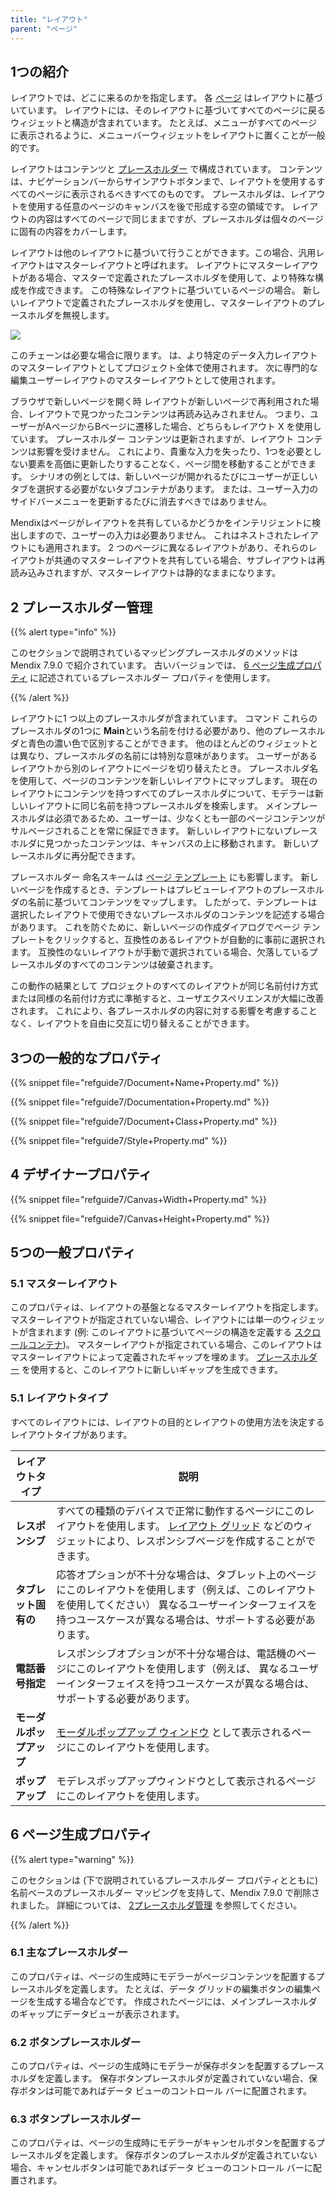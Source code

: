 ```yaml
---
title: "レイアウト"
parent: "ページ"
---
```


## 1つの紹介

レイアウトでは、どこに来るのかを指定します。 各 [ページ](page) はレイアウトに基づいています。 レイアウトには、そのレイアウトに基づいてすべてのページに戻るウィジェットと構造が含まれています。 たとえば、メニューがすべてのページに表示されるように、メニューバーウィジェットをレイアウトに置くことが一般的です。

レイアウトはコンテンツと [プレースホルダー](placeholder) で構成されています。 コンテンツは、ナビゲーションバーからサインアウトボタンまで、レイアウトを使用するすべてのページに表示されるべきすべてのものです。 プレースホルダは、レイアウトを使用する任意のページのキャンバスを後で形成する空の領域です。 レイアウトの内容はすべてのページで同じままですが、プレースホルダは個々のページに固有の内容をカバーします。

レイアウトは他のレイアウトに基づいて行うことができます。この場合、汎用レイアウトはマスターレイアウトと呼ばれます。 レイアウトにマスターレイアウトがある場合、マスターで定義されたプレースホルダを使用して、より特殊な構成を作成できます。 この特殊なレイアウトに基づいているページの場合。 新しいレイアウトで定義されたプレースホルダを使用し、マスターレイアウトのプレースホルダを無視します。

![](attachments/16713875/16843991.png)

このチェーンは必要な場合に限ります。 は、より特定のデータ入力レイアウトのマスターレイアウトとしてプロジェクト全体で使用されます。 次に専門的な編集ユーザーレイアウトのマスターレイアウトとして使用されます。

ブラウザで新しいページを開く時 レイアウトが新しいページで再利用された場合、レイアウトで見つかったコンテンツは再読み込みされません。 つまり、ユーザーがAページからBページに遷移した場合、どちらもレイアウト X を使用しています。 プレースホルダー コンテンツは更新されますが、レイアウト コンテンツは影響を受けません。 これにより、貴重な入力を失ったり、1つを必要としない要素を高価に更新したりすることなく、ページ間を移動することができます。 シナリオの例としては、新しいページが開かれるたびにユーザーが正しいタブを選択する必要がないタブコンテナがあります。 または、ユーザー入力のサイドバーメニューを更新するたびに消去すべきではありません。

Mendixはページがレイアウトを共有しているかどうかをインテリジェントに検出しますので、ユーザーの入力は必要ありません。 これはネストされたレイアウトにも適用されます。 2 つのページに異なるレイアウトがあり、それらのレイアウトが共通のマスターレイアウトを共有している場合、サブレイアウトは再読み込みされますが、マスターレイアウトは静的なままになります。

## 2 プレースホルダー管理<a name="phm"></a>

{{% alert type="info" %}}

このセクションで説明されているマッピングプレースホルダのメソッドは Mendix 7.9.0 で紹介されています。 古いバージョンでは、 [6 ページ生成プロパティ](#pgp) に記述されているプレースホルダー プロパティを使用します。

{{% /alert %}}

レイアウトに1 つ以上のプレースホルダが含まれています。 コマンド これらのプレースホルダの1つに **Main**という名前を付ける必要があり、他のプレースホルダと青色の濃い色で区別することができます。 他のほとんどのウィジェットとは異なり、プレースホルダの名前には特別な意味があります。 ユーザーがあるレイアウトから別のレイアウトにページを切り替えたとき。 プレースホルダ名を使用して、ページのコンテンツを新しいレイアウトにマップします。 現在のレイアウトにコンテンツを持つすべてのプレースホルダについて、モデラーは新しいレイアウトに同じ名前を持つプレースホルダを検索します。 メインプレースホルダは必須であるため、ユーザーは、少なくとも一部のページコンテンツがサルベージされることを常に保証できます。 新しいレイアウトにないプレースホルダに見つかったコンテンツは、キャンバスの上に移動されます。 新しいプレースホルダに再分配できます。

プレースホルダー 命名スキームは [ページ テンプレート](page-templates) にも影響します。 新しいページを作成するとき、テンプレートはプレビューレイアウトのプレースホルダの名前に基づいてコンテンツをマップします。 したがって、テンプレートは選択したレイアウトで使用できないプレースホルダのコンテンツを記述する場合があります。 これを防ぐために、新しいページの作成ダイアログでページ テンプレートをクリックすると、互換性のあるレイアウトが自動的に事前に選択されます。 互換性のないレイアウトが手動で選択されている場合、欠落しているプレースホルダのすべてのコンテンツは破棄されます。

この動作の結果として プロジェクトのすべてのレイアウトが同じ名前付け方式または同様の名前付け方式に準拠すると、ユーザエクスペリエンスが大幅に改善されます。 これにより、各プレースホルダの内容に対する影響を考慮することなく、レイアウトを自由に交互に切り替えることができます。

## 3つの一般的なプロパティ

{{% snippet file="refguide7/Document+Name+Property.md" %}}

{{% snippet file="refguide7/Documentation+Property.md" %}}

{{% snippet file="refguide7/Document+Class+Property.md" %}}

{{% snippet file="refguide7/Style+Property.md" %}}

## 4 デザイナープロパティ

{{% snippet file="refguide7/Canvas+Width+Property.md" %}}

{{% snippet file="refguide7/Canvas+Height+Property.md" %}}

## 5つの一般プロパティ

### 5.1 マスターレイアウト

このプロパティは、レイアウトの基盤となるマスターレイアウトを指定します。 マスターレイアウトが指定されていない場合、レイアウトには単一のウィジェットが含まれます (例: このレイアウトに基づいてページの構造を定義する [スクロールコンテナ](scroll-container))。 マスターレイアウトが指定されている場合、このレイアウトはマスターレイアウトによって定義されたギャップを埋めます。 [プレースホルダー](placeholder) を使用すると、このレイアウトに新しいギャップを生成できます。

### 5.1 レイアウトタイプ<a name="layout-type"></a>

すべてのレイアウトには、レイアウトの目的とレイアウトの使用方法を決定するレイアウトタイプがあります。

| レイアウトタイプ       | 説明                                                                                                            |
| -------------- | ------------------------------------------------------------------------------------------------------------- |
| **レスポンシブ**     | すべての種類のデバイスで正常に動作するページにこのレイアウトを使用します。 [レイアウト グリッド](layout-grid) などのウィジェットにより、レスポンシブページを作成することができます。           |
| **タブレット固有の**   | 応答オプションが不十分な場合は、タブレット上のページにこのレイアウトを使用します（例えば、このレイアウトを使用してください） 異なるユーザーインターフェイスを持つユースケースが異なる場合は、サポートする必要があります。 |
| **電話番号指定**     | レスポンシブオプションが不十分な場合は、電話機のページにこのレイアウトを使用します（例えば、 異なるユーザーインターフェイスを持つユースケースが異なる場合は、サポートする必要があります。                 |
| **モーダルポップアップ** | [モーダルポップアップ ウィンドウ](https://www.wikiwand.com/en/Modal_window) として表示されるページにこのレイアウトを使用します。                       |
| **ポップアップ**     | モデレスポップアップウィンドウとして表示されるページにこのレイアウトを使用します。                                                                     |

## 6 ページ生成プロパティ<a name="pgp"></a>

{{% alert type="warning" %}}

このセクションは (下で説明されているプレースホルダー プロパティとともに) 名前ベースのプレースホルダー マッピングを支持して、Mendix 7.9.0 で削除されました。 詳細については、 [2プレースホルダ管理](#phm) を参照してください。

{{% /alert %}}

### 6.1 主なプレースホルダー

このプロパティは、ページの生成時にモデラーがページコンテンツを配置するプレースホルダを定義します。 たとえば、データ グリッドの編集ボタンの編集ページを生成する場合などです。 作成されたページには、メインプレースホルダのギャップにデータビューが表示されます。

### 6.2 ボタンプレースホルダー

このプロパティは、ページの生成時にモデラーが保存ボタンを配置するプレースホルダを定義します。 保存ボタンプレースホルダが定義されていない場合、保存ボタンは可能であればデータ ビューのコントロール バーに配置されます。

### 6.3 ボタンプレースホルダー

このプロパティは、ページの生成時にモデラーがキャンセルボタンを配置するプレースホルダを定義します。 保存ボタンのプレースホルダが定義されていない場合、キャンセルボタンは可能であればデータ ビューのコントロール バーに配置されます。
